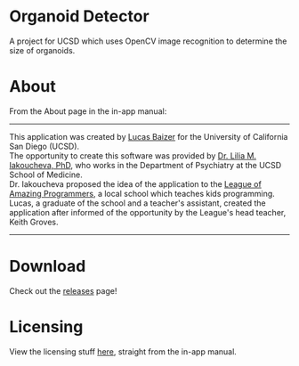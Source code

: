 # Organoid Detector
A project for UCSD which uses OpenCV image recognition to determine the size of organoids.

# About
From the About page in the in-app manual:

--------

This application was created by [Lucas Baizer](https://github.com/LucasBaizer) for the University of California San Diego (UCSD).
<br />
The opportunity to create this software was provided by [Dr. Lilia M. Iakoucheva, PhD](http://iakouchevalab.ucsd.edu/),  who works in the Department of Psychiatry at the UCSD School of Medicine.
<br />
Dr. Iakoucheva proposed the idea of the application to the [League of Amazing Programmers](http://www.jointheleague.org), a local school which teaches kids programming.
<br />
Lucas, a graduate of the school and a teacher's assistant, created the application after informed of the opportunity by the League's head teacher, Keith Groves.

--------

# Download
Check out the [releases](https://github.com/LucasBaizer/Organoid-Detector/releases) page!

# Licensing
View the licensing stuff [here](https://github.com/LucasBaizer/Organoid-Detector/blob/master/src/main/resources/web/content/Licensing.md), straight from the in-app manual.

